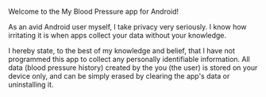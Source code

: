 Welcome to the My Blood Pressure app for Android!

As an avid Android user myself, I take privacy very seriously. I know how irritating it is when apps collect your data without your knowledge.

I hereby state, to the best of my knowledge and belief, that I have not programmed this app to collect any personally identifiable information. All data (blood pressure history) created by the you (the user) is stored on your device only, and can be simply erased by clearing the app's data or uninstalling it.
